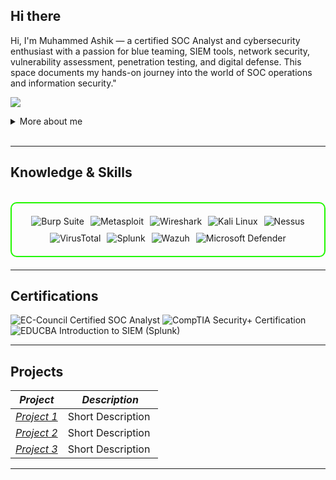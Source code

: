 ## Hi there 

Hi, I'm Muhammed Ashik — a certified SOC Analyst and cybersecurity enthusiast with a passion for blue teaming, SIEM tools, network security, vulnerability assessment, penetration testing, and digital defense. This space documents my hands-on journey into the world of SOC operations and information security."

<a href="https://linkedin.com/muhammedashik1"><img src="https://img.shields.io/badge/-LinkedIn-0072b1?&style=for-the-badge&logo=linkedin&logoColor=white" /></a>

<details>
  <summary>More about me</summary>

- *Name*: Muhammed Ashik
- *From*: India
- Certified SOC Analyst | Aspiring SOC Analyst | Cybersecurity Enthusiast  
- I have foundational knowledge in SOC operations, threat monitoring, incident detection, vulnerability assessment, penetration testing, and social engineering.  
- Passionate about blue teaming, SIEM tools, network security, digital defense, and learning offensive security techniques.  
- Actively improving my skills in Website Vulnerabilities, Cybersecurity Concepts, and Threat Intelligence.

</details>
<br>

---

<h2 id="knowledge_skills" align=''> Knowledge & Skills </h2>

<br>

<div style="border: 2px solid #22F700; border-radius: 10px; padding: 20px; margin-bottom: 20px;">
  <div align="left" style="display: flex; flex-wrap: wrap; justify-content: center; gap: 10px;">
      <img src="https://img.shields.io/badge/Burp_Suite-FF6633?style=for-the-badge&logo=burp-suite&color=000000" alt="Burp Suite" />
      <img src="https://img.shields.io/badge/Metasploit-008C8C?style=for-the-badge&logo=metasploit&color=000000" alt="Metasploit" />
      <img src="https://img.shields.io/badge/Wireshark-009639?style=for-the-badge&logo=wireshark&color=000000" alt="Wireshark" />
      <img src="https://img.shields.io/badge/Kali_Linux-557C94?style=for-the-badge&logo=kali-linux&color=000000" alt="Kali Linux" />
      <img src="https://img.shields.io/badge/Nessus-00A1E0?style=for-the-badge&logo=tenable&color=000000" alt="Nessus" />
      <img src="https://img.shields.io/badge/VirusTotal-4285F4?style=for-the-badge&logo=virustotal&color=000000" alt="VirusTotal" />
      <img src="https://img.shields.io/badge/Splunk-000000?style=for-the-badge&logo=splunk&logoColor=white&color=000000" alt="Splunk" />
      <img src="https://img.shields.io/badge/Wazuh-0264FF?style=for-the-badge&logo=wazuh&color=000000" alt="Wazuh" />
      <img src="https://img.shields.io/badge/Microsoft_Defender-0078D4?style=for-the-badge&logo=microsoftdefender&logoColor=white&color=000000" alt="Microsoft Defender" />

      
  </div>
</div>

---
<h2 id="Certifications" align=''> Certifications </h2>

<div>
<img src="https://img.shields.io/badge/EC--Council_Certified-SOC_Analyst-red?style=for-the-badge&color=000000" alt="EC-Council Certified SOC Analyst" />
<img src="https://img.shields.io/badge/CompTIA_Security%2B-Certified-red?style=for-the-badge&color=000000" alt="CompTIA Security+ Certification" />
<img src="https://img.shields.io/badge/EDUCBA-Introduction_to_SIEM_(Splunk)-red?style=for-the-badge&color=000000" alt="EDUCBA Introduction to SIEM (Splunk)" />

</div>

---

<h2 id="Projects" align=''> Projects </h2>


| *Project*      | *Description*                                                                                  |
|-------------------|--------------------------------------------------------------------------------------------------|
| *[Project 1](https://github.com/)*    | Short Description |
| *[Project 2](https://github.com/)*    | Short Description |
| *[Project 3](https://github.com/)*    | Short Description | 

---
